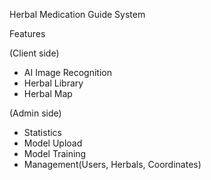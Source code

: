 Herbal Medication Guide System


Features

(Client side)
- AI Image Recognition
- Herbal Library
- Herbal Map
  
(Admin side)
- Statistics
- Model Upload
- Model Training
- Management(Users, Herbals, Coordinates)
